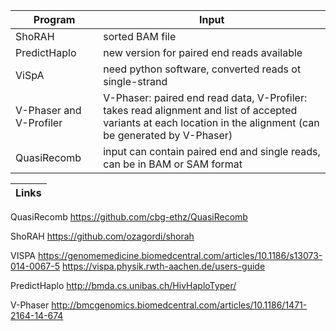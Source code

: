 Program | Input
------- | -----
ShoRAH | sorted BAM file
PredictHaplo | new version for paired end reads available
ViSpA | need python software, converted reads ot single-strand
V-Phaser and V-Profiler | V-Phaser: paired end read data, V-Profiler: takes read alignment and list of accepted variants at each location in the alignment (can be generated by V-Phaser)
QuasiRecomb | input can contain paired end and single reads, can be in BAM or SAM format


Links |
----- |
QuasiRecomb
https://github.com/cbg-ethz/QuasiRecomb

ShoRAH
https://github.com/ozagordi/shorah

VISPA
https://genomemedicine.biomedcentral.com/articles/10.1186/s13073-014-0067-5
https://vispa.physik.rwth-aachen.de/users-guide

PredictHaplo
http://bmda.cs.unibas.ch/HivHaploTyper/

V-Phaser
http://bmcgenomics.biomedcentral.com/articles/10.1186/1471-2164-14-674 



